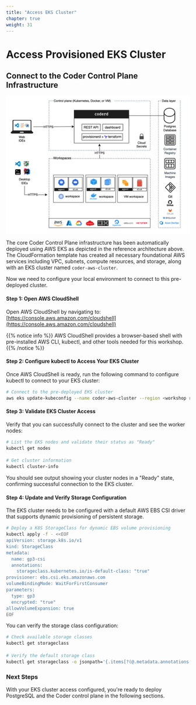 ```yaml
---
title: "Access EKS Cluster" 
chapter: true
weight: 31 
---
```


# Access Provisioned EKS Cluster

## Connect to the Coder Control Plane Infrastructure
![AWS RefArch](https://raw.githubusercontent.com/coder/coder/main/docs/images/architecture-diagram.png)

The core Coder Control Plane infrastructure has been automatically deployed using AWS EKS as depicted in the reference architecture above. The CloudFormation template has created all necessary foundational AWS services including VPC, subnets, compute resources, and storage, along with an EKS cluster named `coder-aws-cluster`.

Now we need to configure your local environment to connect to this pre-deployed cluster.

#### Step 1: Open AWS CloudShell
Open AWS CloudShell by navigating to: [https://console.aws.amazon.com/cloudshell](https://console.aws.amazon.com/cloudshell)

{{% notice info %}}
AWS CloudShell provides a browser-based shell with pre-installed AWS CLI, kubectl, and other tools needed for this workshop.
{{% /notice %}}

#### Step 2: Configure kubectl to Access Your EKS Cluster
Once AWS CloudShell is ready, run the following command to configure kubectl to connect to your EKS cluster:

```bash
# Connect to the pre-deployed EKS cluster
aws eks update-kubeconfig --name coder-aws-cluster --region <workshop region>
```

#### Step 3: Validate EKS Cluster Access
Verify that you can successfully connect to the cluster and see the worker nodes:

```bash
# List the EKS nodes and validate their status as "Ready"
kubectl get nodes

# Get cluster information
kubectl cluster-info
```

You should see output showing your cluster nodes in a "Ready" state, confirming successful connection to the EKS cluster.

#### Step 4: Update and Verify Storage Configuration
The EKS cluster needs to be configured with a default AWS EBS CSI driver that supports dynamic provisioning of persistent storage. 

```bash
# Deploy a K8S StorageClass for dynamic EBS volume provisioning
kubectl apply -f - <<EOF
apiVersion: storage.k8s.io/v1
kind: StorageClass
metadata:
  name: gp3-csi
  annotations:
    storageclass.kubernetes.io/is-default-class: "true"
provisioner: ebs.csi.eks.amazonaws.com
volumeBindingMode: WaitForFirstConsumer
parameters:
  type: gp3
  encrypted: "true"
allowVolumeExpansion: true
EOF
```
You can verify the storage class configuration:

```bash
# Check available storage classes
kubectl get storageclass

# Verify the default storage class
kubectl get storageclass -o jsonpath='{.items[?(@.metadata.annotations.storageclass\.kubernetes\.io/is-default-class=="true")].metadata.name}'
```

### Next Steps
With your EKS cluster access configured, you're ready to deploy PostgreSQL and the Coder control plane in the following sections.
